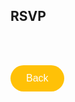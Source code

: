 ## RSVP
<br> <br>

<a href="https://githerdone17.github.io/MyPerfectWedding/index" target="_blank">
    <button style="background-color: #FFC107; color: white; padding: 12px 25px; font-size: 16px; border: none; border-radius: 50px; cursor: pointer; margins: 5px 25px;">
        Back
    </button>
</a>

